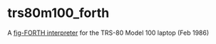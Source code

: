 # trs80m100_forth

A <A HREF="http://www.forth.org">fig-FORTH interpreter</A> for the TRS-80 Model 100 laptop (Feb 1986)
